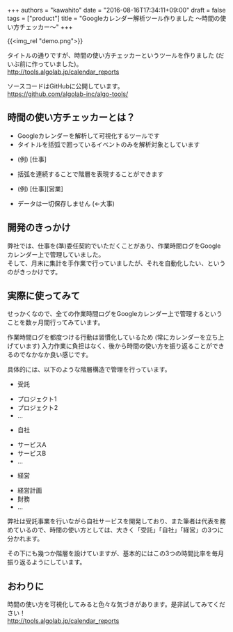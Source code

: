 +++
authors = "kawahito"
date = "2016-08-16T17:34:11+09:00"
draft = false
tags = ["product"]
title = "Googleカレンダー解析ツール作りました 〜時間の使い方チェッカー〜"
+++

{{<img_rel "demo.png">}}

タイトルの通りですが、時間の使い方チェッカーというツールを作りました (だいぶ前に作っていました)。  
http://tools.algolab.jp/calendar_reports

ソースコードはGitHubに公開しています。  
https://github.com/algolab-inc/algo-tools/

## 時間の使い方チェッカーとは？
* Googleカレンダーを解析して可視化するツールです
* タイトルを括弧で囲っているイベントのみを解析対象としています
 - (例) [仕事]
* 括弧を連続することで階層を表現することができます
 - (例) [仕事][営業]
* データは一切保存しません (&larr;大事)

## 開発のきっかけ
弊社では、仕事を(準)委任契約でいただくことがあり、作業時間ログをGoogleカレンダー上で管理していました。  
そして、月末に集計を手作業で行っていましたが、それを自動化したい、というのがきっかけです。  

## 実際に使ってみて
せっかくなので、全ての作業時間ログをGoogleカレンダー上で管理するということを数ヶ月間行ってみています。

作業時間ログを都度つける行動は習慣化しているため (常にカレンダーを立ち上げています) 入力作業に負担はなく、後から時間の使い方を振り返ることができるのでなかなか良い感じです。

具体的には、以下のような階層構造で管理を行っています。

* 受託
 - プロジェクト1
 - プロジェクト2
 - ...
* 自社
 - サービスA
 - サービスB
 - ...
* 経営
 - 経営計画
 - 財務
 - ...

弊社は受託事業を行いながら自社サービスを開発しており、また筆者は代表を務めているので、時間の使い方としては、大きく「受託」「自社」「経営」の3つに分かれます。  

その下にも幾つか階層を設けていますが、基本的にはこの3つの時間比率を毎月振り返るようにしています。

## おわりに
時間の使い方を可視化してみると色々な気づきがあります。是非試してみてください！  
http://tools.algolab.jp/calendar_reports
